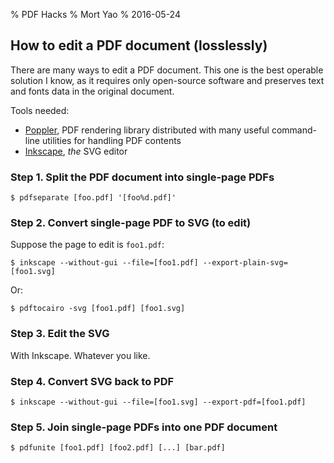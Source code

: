 % PDF Hacks
% Mort Yao
% 2016-05-24

## How to edit a PDF document (losslessly)

There are many ways to edit a PDF document. This one is the best operable solution I know, as it requires only open-source software and preserves text and fonts data in the original document.

Tools needed:

* [Poppler](https://poppler.freedesktop.org/), PDF rendering library distributed with many useful command-line utilities for handling PDF contents
* [Inkscape](https://inkscape.org/), _the_ SVG editor

### Step 1. Split the PDF document into single-page PDFs

    $ pdfseparate [foo.pdf] '[foo%d.pdf]'

### Step 2. Convert single-page PDF to SVG (to edit)

Suppose the page to edit is `foo1.pdf`:

    $ inkscape --without-gui --file=[foo1.pdf] --export-plain-svg=[foo1.svg]

Or:

    $ pdftocairo -svg [foo1.pdf] [foo1.svg]

### Step 3. Edit the SVG

With Inkscape. Whatever you like.

### Step 4. Convert SVG back to PDF

    $ inkscape --without-gui --file=[foo1.svg] --export-pdf=[foo1.pdf]

### Step 5. Join single-page PDFs into one PDF document

    $ pdfunite [foo1.pdf] [foo2.pdf] [...] [bar.pdf]


```sh
```
